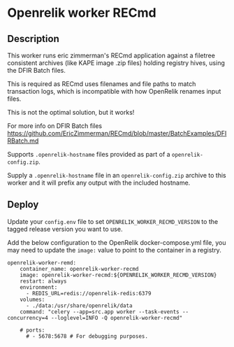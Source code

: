 # Openrelik worker RECmd
## Description
This worker runs eric zimmerman's RECmd application against a filetree consistent archives (like KAPE image .zip files) holding registry hives, using the DFIR Batch files.

This is required as RECmd uses filenames and file paths to match transaction logs, which is incompatible with how OpenRelik renames input files.

This is not the optimal solution, but it works!

For more info on DFIR Batch files https://github.com/EricZimmerman/RECmd/blob/master/BatchExamples/DFIRBatch.md

Supports `.openrelik-hostname` files provided as part of a `openrelik-config.zip`.

Supply a `.openrelik-hostname` file in an `openrelik-config.zip` archive to this worker and it will prefix any output with the included hostname.

## Deploy
Update your `config.env` file to set `OPENRELIK_WORKER_RECMD_VERSION` to the tagged release version you want to use.

Add the below configuration to the OpenRelik docker-compose.yml file, you may need to update the `image:` value to point to the container in a  registry.

```
openrelik-worker-remd:
    container_name: openrelik-worker-recmd
    image: openrelik-worker-recmd:${OPENRELIK_WORKER_RECMD_VERSION}
    restart: always
    environment:
      - REDIS_URL=redis://openrelik-redis:6379
    volumes:
      - ./data:/usr/share/openrelik/data
    command: "celery --app=src.app worker --task-events --concurrency=4 --loglevel=INFO -Q openrelik-worker-recmd"
    
    # ports:
      # - 5678:5678 # For debugging purposes.
```
